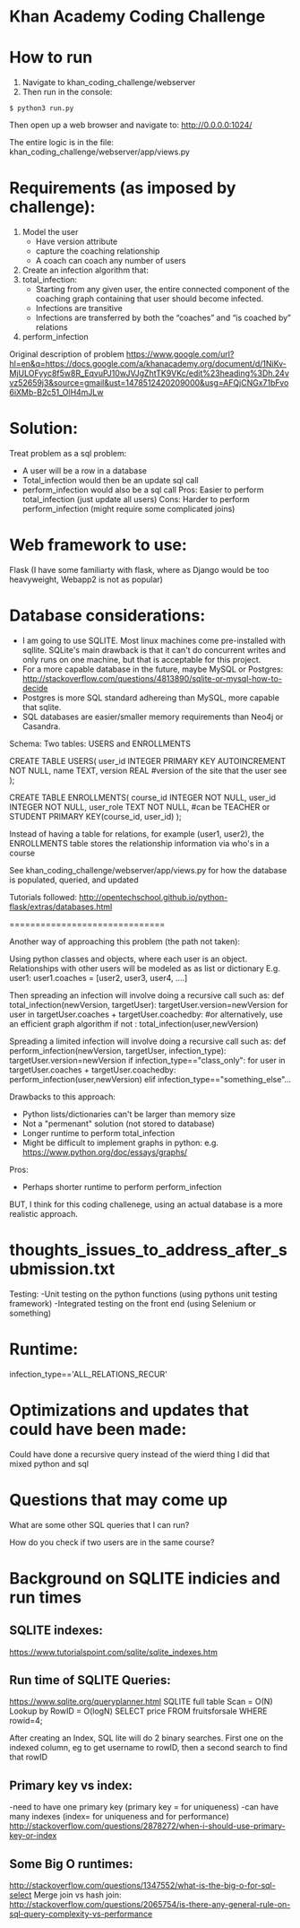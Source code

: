 # Khan Academy Coding Challenge


# How to run
1. Navigate to khan_coding_challenge/webserver
2. Then run in the console:
```
$ python3 run.py
```
Then open up a web browser and navigate to: http://0.0.0.0:1024/

The entire logic is in the file: khan_coding_challenge/webserver/app/views.py


# Requirements (as imposed by challenge):
1. Model the user 
	- Have version attribute
	- capture the coaching relationship
	- A coach can coach any number of users
2. Create an infection algorithm that:
 1. total_infection:
	- Starting from any given user, the entire connected component of the coaching graph containing that user should become infected.
 	- Infections are transitive
 	- Infections are transferred by both the “coaches” and “is coached by” relations
 2. perform_infection

Original description of problem
https://www.google.com/url?hl=en&q=https://docs.google.com/a/khanacademy.org/document/d/1NiKv-MjULOFyyc8f5w8R_EqvuPJ10wJVJgZhtTK9VKc/edit%23heading%3Dh.24vvz52659j3&source=gmail&ust=1478512420209000&usg=AFQjCNGx71bFvo6iXMb-B2c51_OlH4mJLw

# Solution:
Treat problem as a sql problem:
* A user will be a row in a database
* Total_infection would then be an update sql call
* perform_infection would also be a sql call
Pros:
Easier to perform total_infection (just update all users)
Cons:
Harder to perform perform_infection (might require some complicated joins)


# Web framework to use:
Flask (I have some familiarty with flask, where as Django would be too heavyweight, Webapp2 is not as popular)


# Database considerations:
* I am going to use SQLITE. Most linux machines come pre-installed with sqllite. SQLite's main drawback is that it can't do concurrent writes and only runs on one machine, but that is acceptable for this project.
* For a more capable database in the future, maybe MySQL or Postgres: http://stackoverflow.com/questions/4813890/sqlite-or-mysql-how-to-decide
* Postgres is more SQL standard adhereing than MySQL, more capable that sqlite.
* SQL databases are easier/smaller memory requirements than Neo4j or Casandra.

Schema:
Two tables: USERS and ENROLLMENTS

CREATE TABLE USERS(
   user_id INTEGER PRIMARY KEY AUTOINCREMENT NOT NULL,
   name TEXT,
   version REAL #version of the site that the user see
);

CREATE TABLE ENROLLMENTS(
   course_id INTEGER NOT NULL,
   user_id INTEGER NOT NULL,
   user_role TEXT NOT NULL, #can be TEACHER or STUDENT
   PRIMARY KEY(course_id, user_id)
);

Instead of having a table for relations, for example (user1, user2), the ENROLLMENTS table stores the relationship information via who's in a course

See khan_coding_challenge/webserver/app/views.py for how the database is populated, queried, and updated

Tutorials followed:
http://opentechschool.github.io/python-flask/extras/databases.html


==============================

Another way of approaching this problem (the path not taken):

Using python classes and objects, where each user is an object. 
Relationships with other users will be modeled as as list or dictionary
E.g.
user1:
user1.coaches = [user2, user3, user4, ....]

Then spreading an infection will involve doing a recursive call such as:
def total_infection(newVersion, targetUser):
	targetUser.version=newVersion
	for user in targetUser.coaches + targetUser.coachedby: #or alternatively, use an efficient graph algorithm
		if not <something that detects cycle looping>:
			total_infection(user,newVersion)

Spreading a limited infection will involve doing a recursive call such as:
def perform_infection(newVersion, targetUser, infection_type):
	targetUser.version=newVersion
	if infection_type=="class_only":
		for user in targetUser.coaches + targetUser.coachedby:
				perform_infection(user,newVersion)
	elif infection_type=="something_else"...

Drawbacks to this approach:
* Python lists/dictionaries can't be larger than memory size
* Not a "permenant" solution (not stored to database)
* Longer runtime to perform total_infection
* Might be difficult to implement graphs in python: e.g. https://www.python.org/doc/essays/graphs/

Pros:
* Perhaps shorter runtime to perform perform_infection

BUT, I think for this coding challenege, using an actual database is a more realistic approach.







# thoughts_issues_to_address_after_submission.txt

Testing:
-Unit testing on the python functions (using pythons unit testing framework)
-Integrated testing on the front end (using Selenium or something)



# Runtime:
infection_type=='ALL_RELATIONS_RECUR'


# Optimizations and updates that could have been made:
Could have done a recursive query instead of the wierd thing I did that mixed python and sql

# Questions that may come up
What are some other SQL queries that I can run?


How do you check if two users are in the same course?


# Background on SQLITE indicies and run times
## SQLITE indexes:
https://www.tutorialspoint.com/sqlite/sqlite_indexes.htm

## Run time of SQLITE Queries:
https://www.sqlite.org/queryplanner.html
SQLITE full table Scan = O(N)
Lookup by RowID = O(logN)
SELECT price FROM fruitsforsale WHERE rowid=4;

After creating an Index, SQL lite will do 2 binary searches.
First one on the indexed column, eg to get username to rowID,
then a second search to find that rowID

## Primary key vs index:
-need to have one primary key (primary key = for uniqueness)
-can have many indexes (index= for uniqueness and for performance)
http://stackoverflow.com/questions/2878272/when-i-should-use-primary-key-or-index


## Some Big O runtimes:
http://stackoverflow.com/questions/1347552/what-is-the-big-o-for-sql-select
Merge join vs hash join:
http://stackoverflow.com/questions/2065754/is-there-any-general-rule-on-sql-query-complexity-vs-performance

